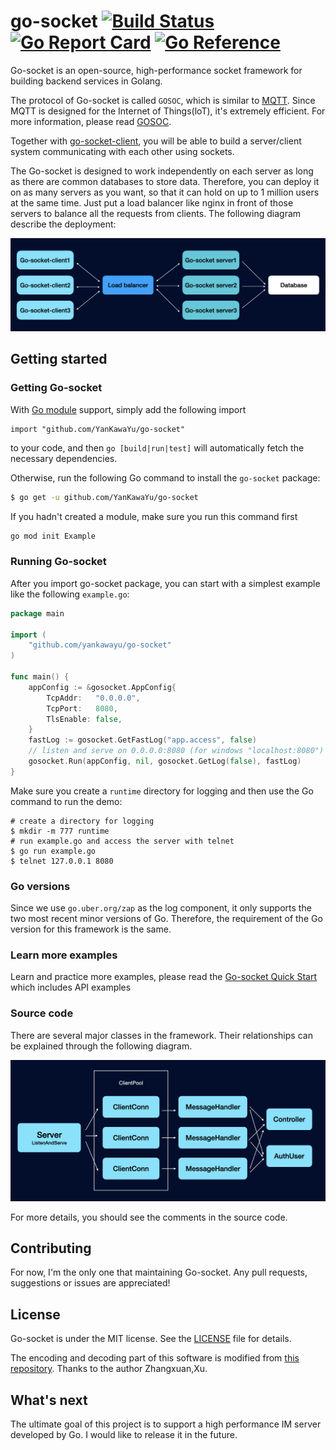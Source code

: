 # go-socket [![Build Status](https://github.com/YanKawaYu/go-socket/workflows/Test/badge.svg?branch=main)](https://github.com/YanKawaYu/go-socket/actions?query=branch%3Amain) [![Go Report Card](https://goreportcard.com/badge/github.com/YanKawaYu/go-socket)](https://goreportcard.com/report/github.com/YanKawaYu/go-socket) [![Go Reference](https://pkg.go.dev/badge/github.com/YanKawaYu/go-socket.svg)](https://pkg.go.dev/github.com/YanKawaYu/go-socket)



Go-socket is an open-source, high-performance socket framework for building backend services in Golang.

The protocol of Go-socket is called `GOSOC`, which is similar to [MQTT](https://mqtt.org/). Since MQTT is designed for the Internet of Things(loT), it's extremely efficient. For more information, please read [GOSOC](docs/gosoc.md).

Together with [go-socket-client](https://github.com/YanKawaYu/go-socket-client), you will be able to build a server/client system communicating with each other using sockets.

The Go-socket is designed to work independently on each server as long as there are common databases to store data. Therefore, you can deploy it on as many servers as you want, so that it can hold on up to 1 million users at the same time. Just put a load balancer like nginx in front of those servers to balance all the requests from clients. The following diagram describe the deployment:

![architecture](https://github.com/YanKawaYu/go-socket/blob/main/.github/Structure.png?raw=true)

## Getting started

### Getting Go-socket

With [Go module](https://github.com/golang/go/wiki/Modules) support, simply add the following import

```
import "github.com/YanKawaYu/go-socket"
```

to your code, and then `go [build|run|test]` will automatically fetch the necessary dependencies.

Otherwise, run the following Go command to install the `go-socket` package:

```sh
$ go get -u github.com/YanKawaYu/go-socket
```

If you hadn't created a module, make sure you run this command first

```sh
go mod init Example
```

### Running Go-socket

After you import go-socket package, you can start with a simplest example like the following `example.go`:

```go
package main

import (
	"github.com/yankawayu/go-socket"
)

func main() {
	appConfig := &gosocket.AppConfig{
		TcpAddr:   "0.0.0.0",
		TcpPort:   8080,
		TlsEnable: false,
	}
	fastLog := gosocket.GetFastLog("app.access", false)
	// listen and serve on 0.0.0.0:8080 (for windows "localhost:8080")
	gosocket.Run(appConfig, nil, gosocket.GetLog(false), fastLog)
}
```
Make sure you create a `runtime` directory for logging and then use the Go command to run the demo:

```
# create a directory for logging
$ mkdir -m 777 runtime
# run example.go and access the server with telnet
$ go run example.go
$ telnet 127.0.0.1 8080
```

### Go versions
Since we use `go.uber.org/zap` as the log component, it only supports the two most recent minor versions of Go. Therefore, the requirement of the Go version for this framework is the same.

### Learn more examples

Learn and practice more examples, please read the [Go-socket Quick Start](docs/doc.md) which includes API examples


### Source code

There are several major classes in the framework. Their relationships can be explained through the following diagram.

![go-socket](https://github.com/YanKawaYu/go-socket/blob/main/.github/Go-socket.png?raw=true)

For more details, you should see the comments in the source code.

## Contributing

For now, I'm the only one that maintaining Go-socket. Any pull requests, suggestions or issues are appreciated!

## License

Go-socket is under the MIT license. See the [LICENSE](/LICENSE) file for details.

The encoding and decoding part of this software is modified from [this repository](https://github.com/huin/mqtt). Thanks to the author Zhangxuan,Xu.

## What's next
The ultimate goal of this project is to support a high performance IM server developed by Go. I would like to release it in the future.

